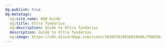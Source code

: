 ```yaml
---
dg-publish: true
dg-metatags:
  og:site_name: AQW Guide
  og:title: Ultra Tyndarius
  og:description: Guide to Ultra Tyndarius
  description: Guide to Ultra Tyndarius
  og:image: https://cdn.discordapp.com/icons/203072919616618496/f98d38c50b06972678eaaa1aa2c0cedf.png
---
```

